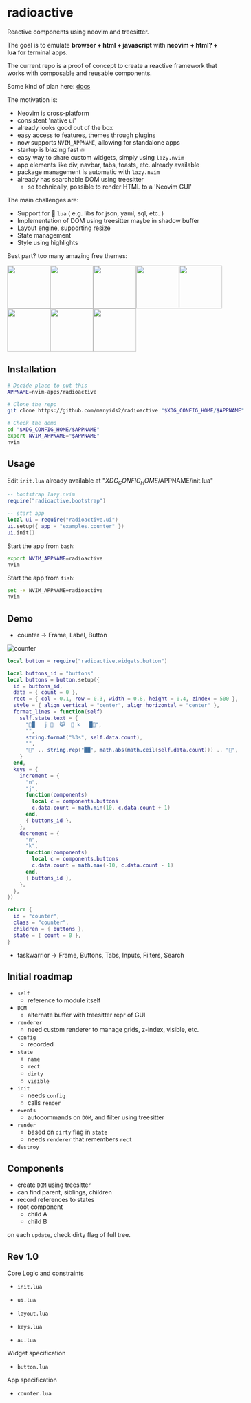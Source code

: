 # radioactive

Reactive components using neovim and treesitter.

The goal is to emulate **browser + html + javascript**
with **neovim + html? + lua** for terminal apps.

The current repo is a proof of concept to create
a reactive framework that works with composable
and reusable components.

Some kind of plan here: [docs](https://github.com/manyids2/radioactive/blob/main/doc/radioactive.txt)

The motivation is:
  - Neovim is cross-platform
  - consistent 'native ui'
  - already looks good out of the box
  - easy access to features, themes through plugins
  - now supports `NVIM_APPNAME`, allowing for standalone apps
  - startup is blazing fast 🔥
  - easy way to share custom widgets, simply using `lazy.nvim`
  - app elements like div, navbar, tabs, toasts, etc. already available
  - package management is automatic with `lazy.nvim`
  - already has searchable DOM using treesitter
    - so technically, possible to render HTML to a 'Neovim GUI'

The main challenges are:
  - Support for  `lua` ( e.g. libs for json, yaml, sql, etc. )
  - Implementation of DOM using treesitter maybe in shadow buffer
  - Layout engine, supporting resize
  - State management
  - Style using highlights

Best part? too many amazing free themes:

<div style="display: flex; height: 1024px; flex-direction: row; flex-wrap: wrap;">
  <img src="./assets/catppuccin-latte.png" width=100 height=100>
  <img src="./assets/moonfly-dark.png" width=100 height=100>
  <img src="./assets/nightfly-dark.png" width=100 height=100>
  <img src="./assets/rosebones-dark.png" width=100 height=100>
  <img src="./assets/rosebones-light.png" width=100 height=100>
  <img src="./assets/tokyonight-dark.png" width=100 height=100>
  <img src="./assets/tokyonight-light.png" width=100 height=100>
  <img src="./assets/habamax-dark.png" width=100 height=100>
<div>

## Installation

```bash
# Decide place to put this
APPNAME=nvim-apps/radioactive

# Clone the repo
git clone https://github.com/manyids2/radioactive "$XDG_CONFIG_HOME/$APPNAME"

# Check the demo
cd "$XDG_CONFIG_HOME/$APPNAME"
export NVIM_APPNAME="$APPNAME"
nvim
```

## Usage

Edit `init.lua` already available at "$XDG_CONFIG_HOME/$APPNAME/init.lua"

```lua
-- bootstrap lazy.nvim
require("radioactive.bootstrap")

-- start app
local ui = require("radioactive.ui")
ui.setup({ app = "examples.counter" })
ui.init()
```

Start the app from `bash`:
```bash
export NVIM_APPNAME=radioactive
nvim
```

Start the app from `fish`:
```bash
set -x NVIM_APPNAME=radioactive
nvim
```

## Demo

- counter -> Frame, Label, Button

![counter](./assets/counter.png)

```lua
local button = require("radioactive.widgets.button")

local buttons_id = "buttons"
local buttons = button.setup({
  id = buttons_id,
  data = { count = 0 },
  rect = { col = 0.1, row = 0.3, width = 0.8, height = 0.4, zindex = 500 },
  style = { align_vertical = "center", align_horizontal = "center" },
  format_lines = function(self)
    self.state.text = {
      "█   j   😸   k   █",
      "",
      string.format("%3s", self.data.count),
      "",
      "" .. string.rep("██", math.abs(math.ceil(self.data.count))) .. "",
    }
  end,
  keys = {
    increment = {
      "n",
      "j",
      function(components)
        local c = components.buttons
        c.data.count = math.min(10, c.data.count + 1)
      end,
      { buttons_id },
    },
    decrement = {
      "n",
      "k",
      function(components)
        local c = components.buttons
        c.data.count = math.max(-10, c.data.count - 1)
      end,
      { buttons_id },
    },
  },
})

return {
  id = "counter",
  class = "counter",
  children = { buttons },
  state = { count = 0 },
}
```

- taskwarrior -> Frame, Buttons, Tabs, Inputs, Filters, Search

## Initial roadmap

- `self`
  - reference to module itself
- `DOM`
  - alternate buffer with treesitter repr of GUI
- `renderer`
  - need custom renderer to manage grids, z-index, visible, etc.
- `config`
  - recorded
- `state`
  - `name`
  - `rect`
  - `dirty`
  - `visible`
- `init`
  - needs `config`
  - calls `render`
- `events`
  - autocommands on `DOM`, and filter using treesitter
- `render`
  - based on `dirty` flag in `state`
  - needs `renderer` that remembers `rect`
- `destroy`

## Components

- create `DOM` using treesitter
- can find parent, siblings, children
- record references to states
- root component
  - child A
  - child B

on each `update`, check dirty flag of full tree.

## Rev 1.0

Core Logic and constraints

- `init.lua`

- `ui.lua`

- `layout.lua`

- `keys.lua`

- `au.lua`

Widget specification

- `button.lua`

App specification

- `counter.lua`
